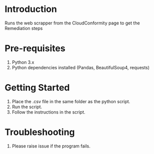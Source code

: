 # Introduction 
Runs the web scrapper from the CloudConformity page to get the Remediation steps

# Pre-requisites
1. Python 3.x
1. Python dependencies installed (Pandas, BeautifulSoup4, requests)

# Getting Started
1. Place the .csv file in the same folder as the python script.
2. Run the script.
3. Follow the instructions in the script.

# Troubleshooting
1. Please raise issue if the program fails.